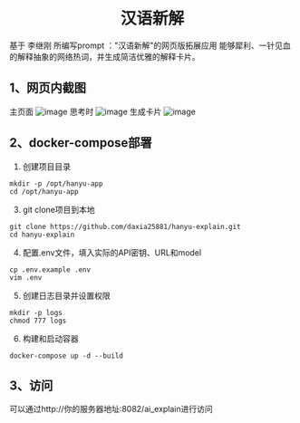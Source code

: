 # <center>汉语新解</center>
基于 李继刚 所编写prompt ："汉语新解"的网页版拓展应用
能够犀利、一针见血的解释抽象的网络热词，并生成简洁优雅的解释卡片。

## 1、网页内截图

主页面
![image](https://github.com/user-attachments/assets/e2b75ba8-4328-41ea-b721-5e53394831ee)
思考时
![image](https://github.com/user-attachments/assets/67179e9a-161b-489d-976b-da2406500b7e)
生成卡片
![image](https://github.com/user-attachments/assets/20d1797d-00eb-4294-863d-009412ab56d3)

## 2、docker-compose部署

1. 创建项目目录
```
mkdir -p /opt/hanyu-app
cd /opt/hanyu-app
```
3. git clone项目到本地
```
git clone https://github.com/daxia25881/hanyu-explain.git
cd hanyu-explain
```
4. 配置.env文件，填入实际的API密钥、URL和model
```
cp .env.example .env
vim .env
```
5. 创建日志目录并设置权限
```
mkdir -p logs
chmod 777 logs
```
6. 构建和启动容器
```
docker-compose up -d --build
```

## 3、访问

可以通过http://你的服务器地址:8082/ai_explain进行访问
